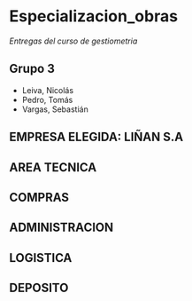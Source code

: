 # Especializacion_obras
*Entregas del curso de gestiometria*


## Grupo 3

* Leiva, Nicolás
* Pedro, Tomás
* Vargas, Sebastián

## EMPRESA ELEGIDA: LIÑAN S.A
## AREA TECNICA
## COMPRAS
## ADMINISTRACION
## LOGISTICA
## DEPOSITO

